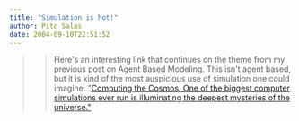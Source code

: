 ```yaml
---
title: "Simulation is hot!"
author: Pito Salas
date: 2004-09-10T22:51:52
---
```



>>

>> Here's an interesting link that continues on the theme from my previous
post on Agent Based Modeling. This isn't agent based, but it is kind of the
most auspicious use of simulation one could imagine: "[Computing the Cosmos.
One of the biggest computer simulations ever run is illuminating the deepest
mysteries of the
universe."](<http://www.spectrum.ieee.org/WEBONLY/publicfeature/aug04/0804cos.html>)


